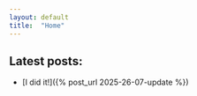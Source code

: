 ```yaml
---
layout: default
title:  "Home"
---
```


## Latest posts:

- [I did it!]({% post_url 2025-26-07-update %})

